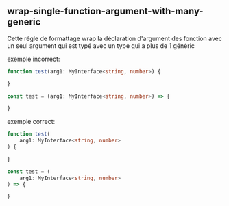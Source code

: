 ## wrap-single-function-argument-with-many-generic

Cette régle de formattage wrap la déclaration d'argument des fonction avec un seul argument qui est typé avec un type qui a plus de 1 généric

exemple incorrect:
```ts
function test(arg1: MyInterface<string, number>) {

}

const test = (arg1: MyInterface<string, number>) => {

}
```

exemple correct:
```ts
function test(
	arg1: MyInterface<string, number>
) {

}

const test = (
	arg1: MyInterface<string, number>
) => {

}
```
